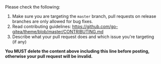 Please check the following:

1. Make sure you are targeting the `master` branch, pull requests on release branches are only allowed for bug fixes.
2. Read contributing guidelines: https://github.com/go-gitea/theme/blob/master/CONTRIBUTING.md
3. Describe what your pull request does and which issue you're targeting (if any)

**You MUST delete the content above including this line before posting, otherwise your pull request will be invalid.**
